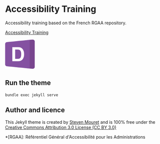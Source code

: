 # Accessibility Training

Accessibility training based on the French RGAA repository.

[Accessibility Training](https://stevenmouret.github.io/rgaa-training/)

<img src="./favicon.svg" width="96" alt="">

## Run the theme
```
bundle exec jekyll serve
```

## Author and licence
This Jekyll theme is created by [Steven Mouret](https://twitter.com/stevenmouret) and is 100% free under the [Creative Commons Attribution 3.0 License (CC BY 3.0)](http://creativecommons.org/licenses/by/3.0/)

*[RGAA]: Référentiel Général d'Accessibilité pour les Administrations
